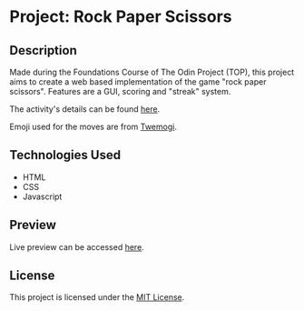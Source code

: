 # Project: Rock Paper Scissors
## Description
Made during the Foundations Course of The Odin Project (TOP), this project aims to create a web based implementation of the game "rock paper scissors". Features are a GUI, scoring and "streak" system.

The activity's details can be found [here](https://www.theodinproject.com/lessons/foundations-rock-paper-scissors).  

Emoji used for the moves are from [Twemogi](https://twemoji.twitter.com/).  

## Technologies Used
- HTML
- CSS
- Javascript  

## Preview
Live preview can be accessed [here](https://jdmrabe.github.io/odin-rps/).  

## License
This project is licensed under the [MIT License](LICENSE).
